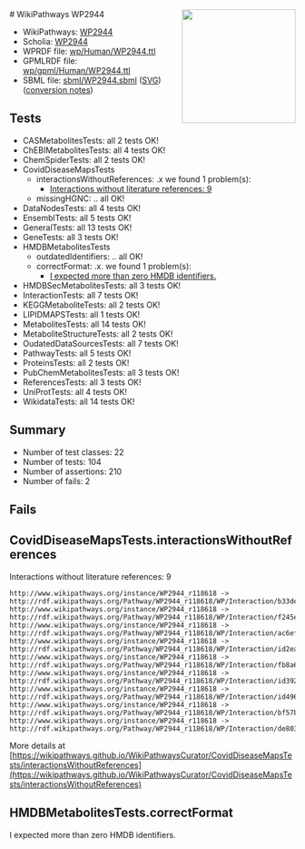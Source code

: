 <img style="float: right; width: 200px" src="../logo.png" />
# WikiPathways WP2944

* WikiPathways: [WP2944](https://identifiers.org/wikipathways:WP2944)
* Scholia: [WP2944](https://scholia.toolforge.org/wikipathways/WP2944)
* WPRDF file: [wp/Human/WP2944.ttl](../wp/Human/WP2944.ttl)
* GPMLRDF file: [wp/gpml/Human/WP2944.ttl](../wp/gpml/Human/WP2944.ttl)
* SBML file: [sbml/WP2944.sbml](../sbml/WP2944.sbml) ([SVG](../sbml/WP2944.svg)) ([conversion notes](../sbml/WP2944.txt))

## Tests
* CASMetabolitesTests: all 2 tests OK!
* ChEBIMetabolitesTests: all 4 tests OK!
* ChemSpiderTests: all 2 tests OK!
* CovidDiseaseMapsTests
    * interactionsWithoutReferences: .x we found 1 problem(s):
        * [Interactions without literature references: 9](#2e295937)
    * missingHGNC: .. all OK!
* DataNodesTests: all 4 tests OK!
* EnsemblTests: all 5 tests OK!
* GeneralTests: all 13 tests OK!
* GeneTests: all 3 tests OK!
* HMDBMetabolitesTests
    * outdatedIdentifiers: .. all OK!
    * correctFormat: .x. we found 1 problem(s):
        * [I expected more than zero HMDB identifiers.](#ad154c1e)
* HMDBSecMetabolitesTests: all 3 tests OK!
* InteractionTests: all 7 tests OK!
* KEGGMetaboliteTests: all 2 tests OK!
* LIPIDMAPSTests: all 1 tests OK!
* MetabolitesTests: all 14 tests OK!
* MetaboliteStructureTests: all 2 tests OK!
* OudatedDataSourcesTests: all 7 tests OK!
* PathwayTests: all 5 tests OK!
* ProteinsTests: all 2 tests OK!
* PubChemMetabolitesTests: all 3 tests OK!
* ReferencesTests: all 3 tests OK!
* UniProtTests: all 4 tests OK!
* WikidataTests: all 14 tests OK!


## Summary

* Number of test classes: 22
* Number of tests: 104
* Number of assertions: 210
* Number of fails: 2

## Fails

<a name="2e295937" />

## CovidDiseaseMapsTests.interactionsWithoutReferences

Interactions without literature references: 9
```
http://www.wikipathways.org/instance/WP2944_r118618 -> http://rdf.wikipathways.org/Pathway/WP2944_r118618/WP/Interaction/b33de
http://www.wikipathways.org/instance/WP2944_r118618 -> http://rdf.wikipathways.org/Pathway/WP2944_r118618/WP/Interaction/f245e
http://www.wikipathways.org/instance/WP2944_r118618 -> http://rdf.wikipathways.org/Pathway/WP2944_r118618/WP/Interaction/ac6ef
http://www.wikipathways.org/instance/WP2944_r118618 -> http://rdf.wikipathways.org/Pathway/WP2944_r118618/WP/Interaction/id2ea26ea0
http://www.wikipathways.org/instance/WP2944_r118618 -> http://rdf.wikipathways.org/Pathway/WP2944_r118618/WP/Interaction/fb8a6
http://www.wikipathways.org/instance/WP2944_r118618 -> http://rdf.wikipathways.org/Pathway/WP2944_r118618/WP/Interaction/id392e1ca1
http://www.wikipathways.org/instance/WP2944_r118618 -> http://rdf.wikipathways.org/Pathway/WP2944_r118618/WP/Interaction/id49632a02
http://www.wikipathways.org/instance/WP2944_r118618 -> http://rdf.wikipathways.org/Pathway/WP2944_r118618/WP/Interaction/bf57b
http://www.wikipathways.org/instance/WP2944_r118618 -> http://rdf.wikipathways.org/Pathway/WP2944_r118618/WP/Interaction/de803
```

More details at [https://wikipathways.github.io/WikiPathwaysCurator/CovidDiseaseMapsTests/interactionsWithoutReferences](https://wikipathways.github.io/WikiPathwaysCurator/CovidDiseaseMapsTests/interactionsWithoutReferences)

<a name="ad154c1e" />

## HMDBMetabolitesTests.correctFormat

I expected more than zero HMDB identifiers.

